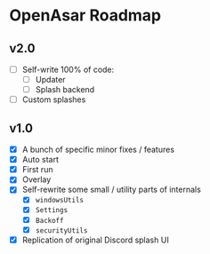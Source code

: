 # OpenAsar Roadmap

## v2.0
- [ ] Self-write 100% of code:
  - [ ] Updater
  - [ ] Splash backend
- [ ] Custom splashes

## v1.0
- [X] A bunch of specific minor fixes / features
- [X] Auto start
- [X] First run
- [X] Overlay
- [X] Self-rewrite some small / utility parts of internals
  - [X] `windowsUtils`
  - [X] `Settings`
  - [X] `Backoff`
  - [X] `securityUtils`
- [X] Replication of original Discord splash UI